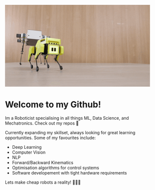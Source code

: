 ![small-robot](imgs/small_robot.gif)

# Welcome to my Github!

Im a Roboticist specialising in all things ML, Data Science, and Mechatronics. Check out my repos 🙂

Currently expanding my skillset, always looking for great learning opportunities. Some of my favourites include:

- Deep Learning
- Computer Vision
- NLP
- Forward/Backward Kinematics
- Optimisation algorithms for control systems
- Software developement with tight hardware requirements

Lets make cheap robots a reality! 🤖🤖🤖

<!---
- 👋 Hi, I’m @Alexis-Georganopoulos
- 👀 I’m interested in ...
- 🌱 I’m currently learning ...
- 💞️ I’m looking to collaborate on ...
- 📫 How to reach me ...
  im testing some stufff
--->

<!---
Alexis-Georganopoulos/Alexis-Georganopoulos is a ✨ special ✨ repository because its `README.md` (this file) appears on your GitHub profile.
You can click the Preview link to take a look at your changes.
--->
